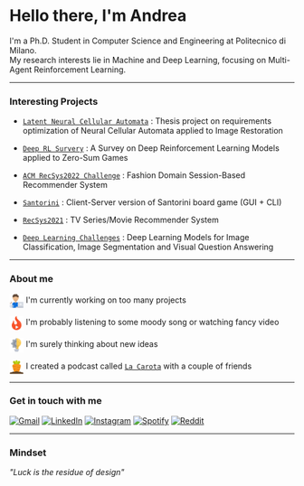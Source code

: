 # Hello there, I'm Andrea

I'm a Ph.D. Student in Computer Science and Engineering at Politecnico di Milano.\
My research interests lie in Machine and Deep Learning, focusing on Multi-Agent Reinforcement Learning.

---

### Interesting Projects

- [`Latent Neural Cellular Automata`](https://github.com/Menta99/LatentNeuralCellularAutomata) : Thesis project on requirements optimization of Neural Cellular Automata applied to Image Restoration

- [`Deep RL Survery`](https://github.com/Menta99/Advanced_Deep_Learning_Models_and_Methods-Menta-Nisti) : A Survey on Deep Reinforcement Learning Models applied to Zero-Sum Games

- [`ACM RecSys2022 Challenge`](https://github.com/KingPowa/Rec_Sys_2022_Boston_Team) : Fashion Domain Session-Based Recommender System

- [`Santorini`](https://github.com/Menta99/ing-sw-2020-menta-nisti-manocchio) : Client-Server version of Santorini board game (GUI + CLI)

- [`RecSys2021`](https://github.com/Menta99/RecSys2021_Mainetti_Menta) : TV Series/Movie Recommender System

- [`Deep Learning Challenges`](https://github.com/Menta99/an2dl-ali-menta-sorrentino) : Deep Learning Models for Image Classification, Image Segmentation and Visual Question Answering

---

### About me

<a href="https://www.flaticon.com/authors/juicy-fish"><img src="Assets/job.png" valign="middle" width="25"></a> I'm currently working on too many projects

<a href="https://www.flaticon.com/authors/juicy-fish"><img src="Assets/media.png" valign="middle" width="25"></a> I'm probably listening to some moody song or watching fancy video  

<a href="https://www.flaticon.com/authors/juicy-fish"><img src="Assets/ideas.png" valign="middle" width="25"></a> I'm surely thinking about new ideas

<a href="https://www.flaticon.com/authors/juicy-fish"><img src="Assets/carrot.png" valign="middle" width="25"></a> I created a podcast called [`La Carota`](https://open.spotify.com/show/3iGKEIh2kDLkyVM4IVWwks?si=039999db099747d5) with a couple of friends 


---

### Get in touch with me
[![Gmail](https://img.shields.io/badge/Gmail-D14836?style=for-the-badge&logo=gmail&logoColor=white)](mailto:mentaandrea99@gmail.com)
[![LinkedIn](https://img.shields.io/badge/linkedin-%230077B5.svg?style=for-the-badge&logo=linkedin&logoColor=white)](https://www.linkedin.com/in/andrea-menta-244653239/)
[![Instagram](https://img.shields.io/badge/Instagram-E4405F?style=for-the-badge&logo=instagram&logoColor=white)](https://www.instagram.com/mentaandrea99/)
[![Spotify](https://img.shields.io/badge/Spotify-1DB954?style=for-the-badge&logo=spotify&logoColor=white)](https://www.instagram.com/mentaandrea99/)
[![Reddit](https://img.shields.io/reddit/user-karma/combined/Menta99?color=orange&logo=reddit&logoColor=orange&style=for-the-badge)](https://www.reddit.com/user/Menta99)


---

### Mindset
*"Luck is the residue of design"*
